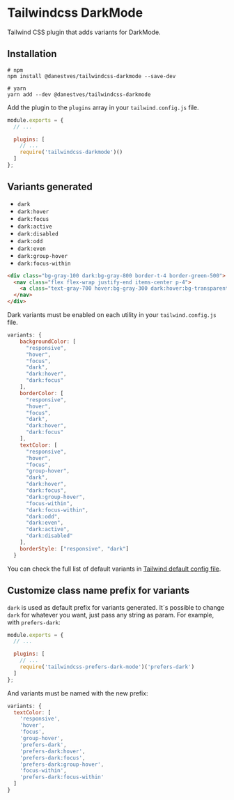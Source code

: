 # Tailwindcss DarkMode

Tailwind CSS plugin that adds variants for DarkMode.

## Installation

```
# npm
npm install @danestves/tailwindcss-darkmode --save-dev

# yarn
yarn add --dev @danestves/tailwindcss-darkmode
```

Add the plugin to the `plugins` array in your `tailwind.config.js` file.

```js
module.exports = {
  // ...

  plugins: [
    // ...
    require('tailwindcss-darkmode')()
  ]
};
```

## Variants generated

- `dark`
- `dark:hover`
- `dark:focus`
- `dark:active`
- `dark:disabled`
- `dark:odd`
- `dark:even`
- `dark:group-hover`
- `dark:focus-within`

```html
<div class="bg-gray-100 dark:bg-gray-800 border-t-4 border-green-500">
  <nav class="flex flex-wrap justify-end items-center p-4">
    <a class="text-gray-700 hover:bg-gray-300 dark:hover:bg-transparent dark:focus:text-green-500" href="#">Text</a>
  </nav>
</div>
```

Dark variants must be enabled on each utility in your `tailwind.config.js` file.

```js
variants: {
    backgroundColor: [
      "responsive",
      "hover",
      "focus",
      "dark",
      "dark:hover",
      "dark:focus"
    ],
    borderColor: [
      "responsive",
      "hover",
      "focus",
      "dark",
      "dark:hover",
      "dark:focus"
    ],
    textColor: [
      "responsive",
      "hover",
      "focus",
      "group-hover",
      "dark",
      "dark:hover",
      "dark:focus",
      "dark:group-hover",
      "focus-within",
      "dark:focus-within",
      "dark:odd",
      "dark:even",
      "dark:active",
      "dark:disabled"
    ],
    borderStyle: ["responsive", "dark"]
  }
```

You can check the full list of default variants in [Tailwind default config file][1].

## Customize class name prefix for variants

`dark` is used as default prefix for variants generated. It´s possible to change `dark` for whatever you want, just pass any string as param. For example, with `prefers-dark`:

```js
module.exports = {
  // ...

  plugins: [
    // ...
    require('tailwindcss-prefers-dark-mode')('prefers-dark')
  ]
};
```

And variants must be named with the new prefix:

```js
variants: {
  textColor: [
    'responsive',
    'hover',
    'focus',
    'group-hover',
    'prefers-dark',
    'prefers-dark:hover',
    'prefers-dark:focus',
    'prefers-dark:group-hover',
    'focus-within',
    'prefers-dark:focus-within'
  ]
}
```

[1]: https://github.com/tailwindcss/tailwindcss/blob/master/stubs/defaultConfig.stub.js
[2]: https://developer.mozilla.org/en-US/docs/Web/CSS/@media/prefers-color-scheme
